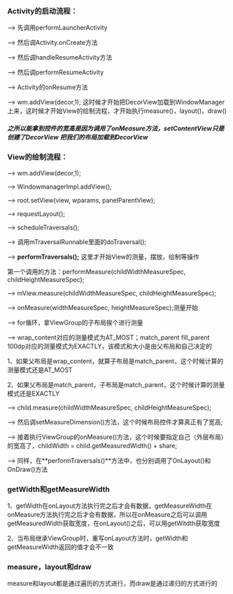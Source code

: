 ### Activity的启动流程：

——> 先调用performLauncherActivity

——> 然后调Activity.onCreate方法

——> 然后调handleResumeActivity方法

——> 然后调performResumeActivity

——> Activity的onResume方法

——> wm.addView(decor,1);  这时候才开始把DecorView加载到WindowManager上来，这时候才开始View的绘制流程，才开始执行measure()，layout()，draw()

##### 之所以能拿到控件的宽高是因为调用了onMeasure方法，setContentView只是创建了DecorView 把我们的布局加载到DecorView


### View的绘制流程：

——> wm.addView(decor,1);

——> WindowmanagerImpl.addView();

——> root.setView(view, wparams, panelParentView);

——> requestLayout();

——> scheduleTraversals();

——> 调用mTraversalRunnable里面的doTraversal();

——> **performTraversals();**   这里才开始View的测量，摆放，绘制等操作

第一个调用的方法：performMeasure(childWidthMeasureSpec, childHeightMeasureSpec);

——> mView.measure(childWidthMeasureSpec, childHeightMeasureSpec);

——> onMeasure(widthMeasureSpec, heightMeasureSpec);测量开始

——> for循环，拿ViewGroup的子布局挨个进行测量

——> wrap_content对应的测量模式为AT_MOST；match_parent fill_parent 100dp对应的测量模式为EXACTLY，该模式和大小是由父布局和自己决定的

1、如果父布局是wrap_content，就算子布局是match_parent，这个时候计算的测量模式还是AT_MOST

2、如果父布局是match_parent，子布局是match_parent，这个时候计算的测量模式还是EXACTLY

——> child.measure(childWidthMeasureSpec, childHeightMeasureSpec);

——> 然后调setMeasureDimension()方法，这个时候布局控件才算真正有了宽高;

——> 接着执行ViewGroup的onMeasure()方法，这个时候要指定自己（外层布局）的宽高了，childWidth = child.getMeasuredWidth() + share;

——> 同样，在**performTraversals()**方法中，也分别调用了OnLayout()和OnDraw()方法

### getWidth和getMeasureWidth
1、getWidth在onLayout方法执行完之后才会有数据，getMeasureWidth在onMeasure方法执行完之后才会有数据，所以在onMeasure之后可以调用getMeasuredWidth获取宽度，在onLayout()之后，可以用getWitdth获取宽度

2、当布局继承ViewGroup时，重写onLayout方法时，getWidth和getMeasureWidth返回的值才会不一致

### measure，layout和draw
measure和layout都是通过遍历的方式进行，而draw是通过递归的方式进行的
















